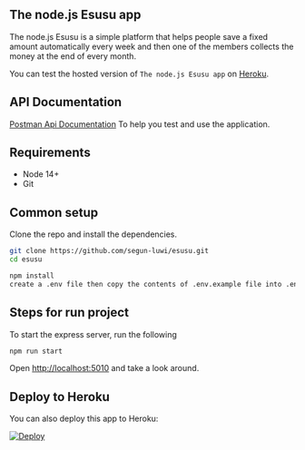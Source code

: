 ## The node.js Esusu app

The node.js Esusu is a simple
platform that helps people save a fixed amount automatically every week and then one of the
members collects the money at the end of every month.

You can test the hosted version of `The node.js Esusu app` on <a href="https://esusu-nig.herokuapp.com/api/v1/health-check" target="_blank">Heroku</a>.

## API Documentation

[Postman Api Documentation](https://documenter.getpostman.com/view/9414699/UyxojjXs) To help you test and use the application.

## Requirements

* Node 14+
* Git

## Common setup

Clone the repo and install the dependencies.

```bash
git clone https://github.com/segun-luwi/esusu.git
cd esusu
```

```bash
npm install
create a .env file then copy the contents of .env.example file into .env and edit appropriately
```

## Steps for run project

To start the express server, run the following

```bash
npm run start
```

Open [http://localhost:5010](http://localhost:5010) and take a look around.


## Deploy to Heroku
You can also deploy this app to Heroku:

[![Deploy](https://www.herokucdn.com/deploy/button.svg)](https://devcenter.heroku.com/articles/deploying-nodejs)
